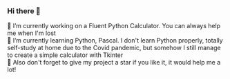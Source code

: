 ### Hi there 👋

🔭 I’m currently working on a Fluent Python Calculator. You can always help me when I'm lost <br>
🌱 I’m currently learning Python, Pascal. I don't learn Python properly, totally self-study at home due to the Covid pandemic, but somehow I still manage to create a simple calculator with Tkinter <br>
🌟 Also don't forget to give my project a star if you like it, it would help me a lot! <br>
